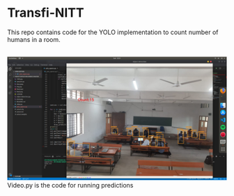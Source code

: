 # Transfi-NITT
This repo contains code for the YOLO implementation to count number of humans in a room.

<br>
<img src="result.jpeg">
<br>
Video.py is the code for running predictions
